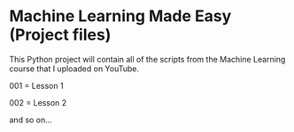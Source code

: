 # Machine Learning Made Easy (Project files)
This Python project will contain all of the scripts from the Machine Learning course that I uploaded on YouTube.

001 = Lesson 1

002 = Lesson 2

and so on...

